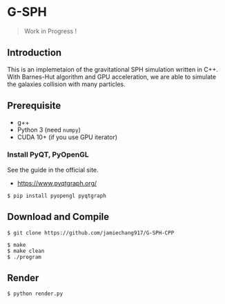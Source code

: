 # G-SPH

> Work in Progress ! 

## Introduction
This is an implemetaion of the gravitational SPH simulation written in C++. With Barnes-Hut algorithm and GPU acceleration, we are able to simulate the galaxies collision with many particles.

## Prerequisite

* g++
* Python 3 (need `numpy`)
* CUDA 10+ (if you use GPU iterator)

### Install PyQT, PyOpenGL

See the guide in the official site.
* https://www.pyqtgraph.org/

```shell
$ pip install pyopengl pyqtgraph
```

## Download and Compile
```shell
$ git clone https://github.com/jamiechang917/G-SPH-CPP
```
```shell
$ make
$ make clean
$ ./program
```
## Render
```
$ python render.py
```
